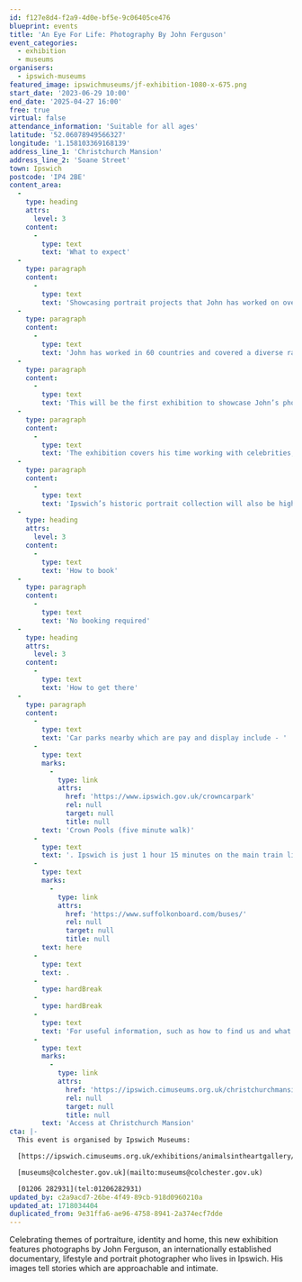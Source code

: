 ```yaml
---
id: f127e8d4-f2a9-4d0e-bf5e-9c06405ce476
blueprint: events
title: 'An Eye For Life: Photography By John Ferguson'
event_categories:
  - exhibition
  - museums
organisers:
  - ipswich-museums
featured_image: ipswichmuseums/jf-exhibition-1080-x-675.png
start_date: '2023-06-29 10:00'
end_date: '2025-04-27 16:00'
free: true
virtual: false
attendance_information: 'Suitable for all ages'
latitude: '52.06078949566327'
longitude: '1.158103369168139'
address_line_1: 'Christchurch Mansion'
address_line_2: 'Soane Street'
town: Ipswich
postcode: 'IP4 2BE'
content_area:
  -
    type: heading
    attrs:
      level: 3
    content:
      -
        type: text
        text: 'What to expect'
  -
    type: paragraph
    content:
      -
        type: text
        text: 'Showcasing portrait projects that John has worked on over the years, the display includes Ipswich’s newly acquired Black Suffolk portraits funded by the Art Fund and The Friends of the Ipswich Museums. The series of 20 photographic portraits creatively explores the concept of home for a diversity of people from the African-Caribbean community who were born here or have made Suffolk their home.'
  -
    type: paragraph
    content:
      -
        type: text
        text: 'John has worked in 60 countries and covered a diverse range of photo stories from conflict zones and national disasters to promotional campaigns focusing on poverty, refugees and rural loneliness. He has photographed countless celebrities from Prince to Beyonce. In 2005, he photographed 50 black British pioneers for the Black Britannia project, which was then collected by the National Portrait Gallery.'
  -
    type: paragraph
    content:
      -
        type: text
        text: 'This will be the first exhibition to showcase John’s photography in Suffolk and explore his past career. Highlights will include his work as a senior photographer for a leading national Newspaper.'
  -
    type: paragraph
    content:
      -
        type: text
        text: 'The exhibition covers his time working with celebrities, including Oasis, The Spice Girls, The Osbournes, Dolly Parton, Tom Jones, Bowie, and many more. It also looks at John’s favourite personal photo projects, from the Forgotten African American Cowboys to street photography, Ipswich Banger Racers and his work with the Albino and Blind Associations.'
  -
    type: paragraph
    content:
      -
        type: text
        text: 'Ipswich’s historic portrait collection will also be highlighted in the Mansion, covering 500 years of art. A celebration of Suffolk faces will show how humans have shaped their identity through portraiture for hundreds of years.'
  -
    type: heading
    attrs:
      level: 3
    content:
      -
        type: text
        text: 'How to book'
  -
    type: paragraph
    content:
      -
        type: text
        text: 'No booking required'
  -
    type: heading
    attrs:
      level: 3
    content:
      -
        type: text
        text: 'How to get there'
  -
    type: paragraph
    content:
      -
        type: text
        text: 'Car parks nearby which are pay and display include - '
      -
        type: text
        marks:
          -
            type: link
            attrs:
              href: 'https://www.ipswich.gov.uk/crowncarpark'
              rel: null
              target: null
              title: null
        text: 'Crown Pools (five minute walk)'
      -
        type: text
        text: '. Ipswich is just 1 hour 15 minutes on the main train line from London to Norwich.  Arriving at Ipswich Station the museum is approximately 20 minute walk or short bus ride to the town centre. The museum is a five minute walk from Tower Ramparts bus station in the town centre - see the latest bus timetables '
      -
        type: text
        marks:
          -
            type: link
            attrs:
              href: 'https://www.suffolkonboard.com/buses/'
              rel: null
              target: null
              title: null
        text: here
      -
        type: text
        text: .
      -
        type: hardBreak
      -
        type: hardBreak
      -
        type: text
        text: 'For useful information, such as how to find us and what facilities Christchurch Mansion has, we recommend reading our Access information: '
      -
        type: text
        marks:
          -
            type: link
            attrs:
              href: 'https://ipswich.cimuseums.org.uk/christchurchmansionaccess/'
              rel: null
              target: null
              title: null
        text: 'Access at Christchurch Mansion'
cta: |-
  This event is organised by Ipswich Museums:

  [https://ipswich.cimuseums.org.uk/exhibitions/animalsintheartgallery/](https://ipswich.cimuseums.org.uk/exhibitions/animalsintheartgallery/) 

  [museums@colchester.gov.uk](mailto:museums@colchester.gov.uk)

  [01206 282931](tel:01206282931)
updated_by: c2a9acd7-26be-4f49-89cb-918d0960210a
updated_at: 1718034404
duplicated_from: 9e31ffa6-ae96-4758-8941-2a374ecf7dde
---
```

Celebrating themes of portraiture, identity and home, this new exhibition features photographs by John Ferguson, an internationally established documentary, lifestyle and portrait photographer who lives in Ipswich. His images tell stories which are approachable and intimate.